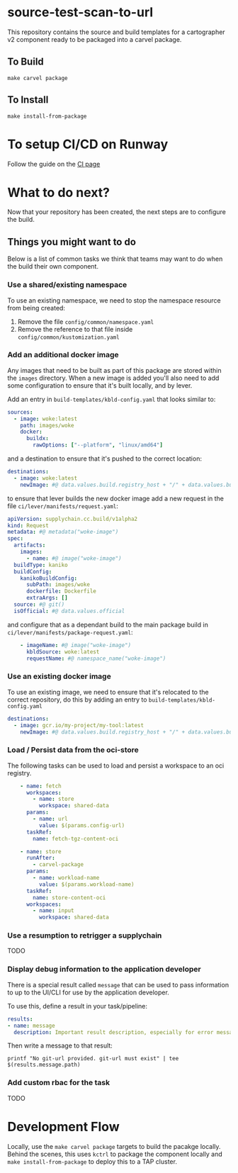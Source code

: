 # source-test-scan-to-url

This repository contains the source and build templates for a cartographer v2 component ready to be packaged into a carvel package.

## To Build

```shell
make carvel package
```

## To Install

```shell
make install-from-package
```

# To setup CI/CD on Runway

Follow the guide on the [CI page](./ci/)

# What to do next?

Now that your repository has been created, the next steps are to configure the build.

## Things you might want to do

Below is a list of common tasks we think that teams may want to do when the build their own component.

### Use a shared/existing namespace

To use an existing namespace, we need to stop the namespace resource from being created:

1. Remove the file `config/common/namespace.yaml`
2. Remove the reference to that file inside `config/common/kustomization.yaml`

### Add an additional docker image

Any images that need to be built as part of this package are stored within the `images` directory.  When a new image is added you'll
also need to add some configuration to ensure that it's built locally, and by lever.

Add an entry in `build-templates/kbld-config.yaml` that looks similar to:

```yaml
sources:
  - image: woke:latest
    path: images/woke
    docker:
      buildx:
        rawOptions: ["--platform", "linux/amd64"]
```

and a destination to ensure that it's pushed to the correct location:

```yaml
destinations:
  - image: woke:latest
    newImage: #@ data.values.build.registry_host + "/" + data.values.build.registry_project + "/woke"
```

to ensure that lever builds the new docker image add a new request in the file `ci/lever/manifests/request.yaml`:

```yaml
apiVersion: supplychain.cc.build/v1alpha2
kind: Request
metadata: #@ metadata("woke-image")
spec:
  artifacts:
    images:
      - name: #@ image("woke-image")
  buildType: kaniko
  buildConfig:
    kanikoBuildConfig:
      subPath: images/woke
      dockerfile: Dockerfile
      extraArgs: []
  source: #@ git()
  isOfficial: #@ data.values.official
```

and configure that as a dependant build to the main package build in `ci/lever/manifests/package-request.yaml`:

```yaml
    - imageName: #@ image("woke-image")
      kbldSource: woke:latest
      requestName: #@ namespace_name("woke-image")
```

### Use an existing docker image

To use an existing image, we need to ensure that it's relocated to the correct repository, do this by adding an entry to `build-templates/kbld-config.yaml`

```yaml
destinations:
  - image: gcr.io/my-project/my-tool:latest
    newImage: #@ data.values.build.registry_host + "/" + data.values.build.registry_project + "/my-tool"
```

### Load / Persist data from the oci-store

The following tasks can be used to load and persist a workspace to an oci registry.

```yaml
    - name: fetch
      workspaces:
        - name: store
          workspace: shared-data
      params:
        - name: url
          value: $(params.config-url)
      taskRef:
        name: fetch-tgz-content-oci
```

```yaml
    - name: store
      runAfter:
        - carvel-package
      params:
        - name: workload-name
          value: $(params.workload-name)
      taskRef:
        name: store-content-oci
      workspaces:
        - name: input
          workspace: shared-data
```

### Use a resumption to retrigger a supplychain

TODO

### Display debug information to the application developer

There is a special result called `message` that can be used to pass information to up to the UI/CLI for use by the application developer.

To use this, define a result in your task/pipeline:

```yaml
results:
- name: message
  description: Important result description, especially for error messages
```

Then write a message to that result:

```shell
printf "No git-url provided. git-url must exist" | tee $(results.message.path)
```

### Add custom rbac for the task

TODO

# Development Flow

Locally, use the `make carvel package` targets to build the pacakge locally.  Behind the scenes, this uses `kctrl` to package
the component locally and `make install-from-package` to deploy this to a TAP cluster.
 
